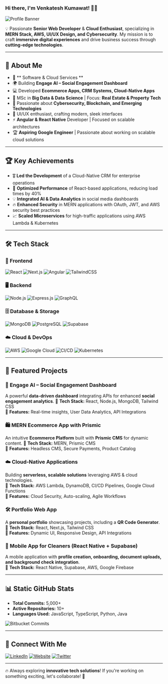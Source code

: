 ### Hi there, I'm **Venkatesh Kumawat**! 👋🚀  

![Profile Banner](https://cdn.leonardo.ai/users/b482dcdc-754f-4bc8-a927-7563c8825c7e/generations/d32212f6-33ff-478b-8335-f03e52ec8dcf/segments/2:4:1/Flux_Dev_Create_a_modern_techinspired_logo_design_for_Venkora__1.jpeg)

💡 Passionate **Senior Web Developer** & **Cloud Enthusiast**, specializing in **MERN Stack, AWS, UI/UX Design, and Cybersecurity**. My mission is to craft **immersive digital experiences** and drive business success through **cutting-edge technologies**.

---

## 🚀 About Me
- 🏢 ** Software & Cloud Services **
- 🌍 Building **Engage AI – Social Engagement Dashboard**
- 💻 Developed **Ecommerce Apps, CRM Systems, Cloud-Native Apps**
- 📜 MSc in **Big Data & Data Science** | Focus: **Real Estate & Property Tech**
- 🔐 Passionate about **Cybersecurity, Blockchain, and Emerging Technologies**
- 🎨 UI/UX enthusiast, crafting modern, sleek interfaces
- ⚡ **Angular & React Native** Developer | Focused on scalable architectures
- 🏆 **Aspiring Google Engineer** | Passionate about working on scalable cloud solutions

---

## 🏆 Key Achievements
- 🎖️ **Led the Development** of a Cloud-Native CRM for enterprise operations
- 🚀 **Optimized Performance** of React-based applications, reducing load times by 40%
- 💡 **Integrated AI & Data Analytics** in social media dashboards
- 🔥 **Enhanced Security** in MERN applications with OAuth, JWT, and AWS security best practices
- 📈 **Scaled Microservices** for high-traffic applications using AWS Lambda & Kubernetes

---

## 🛠️ Tech Stack

### **🚀 Frontend**
![React](https://img.shields.io/badge/React-61DAFB?style=for-the-badge&logo=react&logoColor=white)
![Next.js](https://img.shields.io/badge/Next.js-000000?style=for-the-badge&logo=next.js&logoColor=white)
![Angular](https://img.shields.io/badge/Angular-DD0031?style=for-the-badge&logo=angular&logoColor=white)
![TailwindCSS](https://img.shields.io/badge/TailwindCSS-38B2AC?style=for-the-badge&logo=tailwind-css&logoColor=white)

### **🖥️ Backend**
![Node.js](https://img.shields.io/badge/Node.js-339933?style=for-the-badge&logo=node.js&logoColor=white)
![Express.js](https://img.shields.io/badge/Express.js-000000?style=for-the-badge&logo=express&logoColor=white)
![GraphQL](https://img.shields.io/badge/GraphQL-E10098?style=for-the-badge&logo=graphql&logoColor=white)

### **🗄️ Database & Storage**
![MongoDB](https://img.shields.io/badge/MongoDB-47A248?style=for-the-badge&logo=mongodb&logoColor=white)
![PostgreSQL](https://img.shields.io/badge/PostgreSQL-316192?style=for-the-badge&logo=postgresql&logoColor=white)
![Supabase](https://img.shields.io/badge/Supabase-3ECF8E?style=for-the-badge&logo=supabase&logoColor=white)

### **☁️ Cloud & DevOps**
![AWS](https://img.shields.io/badge/AWS-232F3E?style=for-the-badge&logo=amazon-aws&logoColor=white)
![Google Cloud](https://img.shields.io/badge/GoogleCloud-4285F4?style=for-the-badge&logo=google-cloud&logoColor=white)
![CI/CD](https://img.shields.io/badge/CI/CD-4285F4?style=for-the-badge&logo=github-actions&logoColor=white)
![Kubernetes](https://img.shields.io/badge/Kubernetes-326CE5?style=for-the-badge&logo=kubernetes&logoColor=white)

---

## 📌 Featured Projects

### 🚀 Engage AI – Social Engagement Dashboard
A powerful **data-driven dashboard** integrating APIs for enhanced **social engagement analytics**. 
🔹 **Tech Stack:** React, Node.js, MongoDB, Tailwind CSS  
🔹 **Features:** Real-time insights, User Data Analytics, API Integrations  

### 🛍️ MERN Ecommerce App with Prismic
An intuitive **Ecommerce Platform** built with **Prismic CMS** for dynamic content. 
🔹 **Tech Stack:** MERN, Prismic CMS  
🔹 **Features:** Headless CMS, Secure Payments, Product Catalog  

### ☁️ Cloud-Native Applications
Building **serverless, scalable solutions** leveraging AWS & cloud technologies.  
🔹 **Tech Stack:** AWS Lambda, DynamoDB, CI/CD Pipelines, Google Cloud Functions  
🔹 **Features:** Cloud Security, Auto-scaling, Agile Workflows  

### 🛠️ Portfolio Web App
A **personal portfolio** showcasing projects, including a **QR Code Generator**.  
🔹 **Tech Stack:** React, Next.js, Tailwind CSS  
🔹 **Features:** Dynamic UI, Responsive Design, API Integrations  

### 📱 Mobile App for Cleaners (React Native + Supabase)
A mobile application with **profile creation, onboarding, document uploads, and background check integration**.  
🔹 **Tech Stack:** React Native, Supabase, AWS, Google Firebase  

---

## 📊 Static GitHub Stats
- **Total Commits:** 5,000+
- **Active Repositories:** 10+
- **Languages Used:** JavaScript, TypeScript, Python, Java

![Bitbucket Commits](https://img.shields.io/badge/Bitbucket%20Commits-5000%2B-blue?style=for-the-badge&logo=bitbucket)


---

## 🎯 Connect With Me

[![LinkedIn](https://img.shields.io/badge/LinkedIn-0077B5?style=for-the-badge&logo=linkedin&logoColor=white)](https://www.linkedin.com/in/venkatesh-kumawat-b2833a12b/)
[![Website](https://img.shields.io/badge/Website-FF5733?style=for-the-badge&logo=google-chrome&logoColor=white)](https://your-website-url.com)
[![Twitter](https://img.shields.io/badge/Twitter-1DA1F2?style=for-the-badge&logo=twitter&logoColor=white)](https://twitter.com/your-profile)

---

🔥 Always exploring **innovative tech solutions**! If you're working on something exciting, let's collaborate! 🚀

